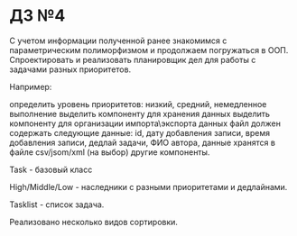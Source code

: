 # ДЗ №4


С учетом информации полученной ранее знакомимся с параметрическим полиморфизмом и продолжаем погружаться в ООП. Спроектировать и реализовать планировщик дел для работы с задачами разных приоритетов.

Например:

определить уровень приоритетов: низкий, средний, немедленное выполнение
выделить компоненту для хранения данных
выделить компоненту для организации импорта\экспорта данных
файл должен содержать следующие данные: id, дату добавления записи, время добавления записи, дедлай задачи, ФИО автора, данные хранятся в файле csv/jsom/xml (на выбор)
другие компоненты.

Task - базовый класс

High/Middle/Low - наследники с разными приоритетами и дедлайнами.

Tasklist - список задача.

Реализовано несколько видов сортировки.